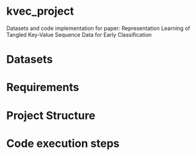 # kvec_project
Datasets and code implementation for paper: Representation Learning of Tangled Key-Value Sequence Data for Early Classification

# Datasets

# Requirements

# Project Structure

# Code execution steps

